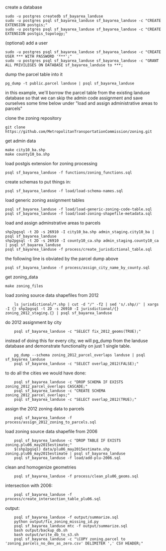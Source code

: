 create a database
```
sudo -u postgres createdb sf_bayarea_landuse
sudo -u postgres psql sf_bayarea_landuse sf_bayarea_landuse -c "CREATE EXTENSION postgis;"
sudo -u postgres psql sf_bayarea_landuse sf_bayarea_landuse -c "CREATE EXTENSION postgis_topology;"
```

(optional) add a user 
```
sudo -u postgres psql sf_bayarea_landuse sf_bayarea_landuse -c "CREATE USER *** WITH PASSWORD '***';"
sudo -u postgres psql sf_bayarea_landuse sf_bayarea_landuse -c "GRANT ALL PRIVILEGES ON DATABASE sf_bayarea_landuse to ***;
```

dump the parcel table into it

```
pg_dump -t public.parcel landuse | psql sf_bayarea_landuse
```

in this example, we'll borrow the parcel table from the existing landuse
database so that we can skip the admin code assignment and save ourselves 
some time below under "load and assign administrative areas to parcels"

clone the zoning repository
```
git clone https://github.com/MetropolitanTransportationCommission/zoning.git
```

get admin data
```
make city10_ba.shp
make county10_ba.shp
```

load postgis extension for zoning processing
```
psql sf_bayarea_landuse -f functions/zoning_functions.sql 
```

create schemas to put things in:
```
psql sf_bayarea_landuse -f load/load-schema-names.sql
```
load generic zoning assignment tables
```
psql sf_bayarea_landuse -f load/load-generic-zoning-code-table.sql
psql sf_bayarea_landuse -f load/load-zoning-shapefile-metadata.sql
```

load and assign adminstrative areas to parcels
```
shp2pgsql -t 2D -s 26910 -I city10_ba.shp admin_staging.city10_ba | psql sf_bayarea_landuse
shp2pgsql -t 2D -s 26910 -I county10_ca.shp admin_staging.county10_ca | psql sf_bayarea_landuse
psql sf_bayarea_landuse -f process/create_jurisdictional_table.sql
```
the following line is obviated by the parcel dump above
```
psql sf_bayarea_landuse -f process/assign_city_name_by_county.sql
```

get zoning_data
```
make zoning_files
```

load zoning source data shapefiles from 2012
```
    ls jurisdictional/*.shp | cut -d "/" -f2 | sed 's/.shp//' | xargs -I {} shp2pgsql -t 2D -s 26910 -I jurisdictional/{} zoning_2012_staging.{} | psql sf_bayarea_landuse
```

do 2012 assignment by city
```
    psql sf_bayarea_landuse -c "SELECT fix_2012_geoms(TRUE);"
```

instead of doing this for every city, we will pg_dump from the landuse database and demonstrate functionality on just 1 single table. 
```
    pg_dump --schema zoning_2012_parcel_overlaps landuse | psql sf_bayarea_landuse
    psql sf_bayarea_landuse -c "SELECT overlap_2012(FALSE);"
```

to do all the cities we would have done:
```
    psql sf_bayarea_landuse -c "DROP SCHEMA IF EXISTS zoning_2012_parcel_overlaps CASCADE;"
    psql sf_bayarea_landuse -c "CREATE SCHEMA zoning_2012_parcel_overlaps;"
    psql sf_bayarea_landuse -c "SELECT overlap_2012(TRUE);"
```


assign the 2012 zoning data to parcels
```
    psql sf_bayarea_landuse -f process/assign_2012_zoning_to_parcels.sql
```
load zoning source data shapefile from 2006
```
    psql sf_bayarea_landuse -c "DROP TABLE IF EXISTS zoning.plu06_may2015estimate;"
    $(shp2pgsql) data/plu06_may2015estimate.shp zoning.plu06_may2015estimate | psql sf_bayarea_landuse
    psql sf_bayarea_landuse -f load/add-plu-2006.sql
```
clean and homogenize geometries
```
    psql sf_bayarea_landuse -f process/clean_plu06_geoms.sql
```
intersection with 2006:
```
    psql sf_bayarea_landuse -f process/create_intersection_table_plu06.sql
```
output:
```
    psql sf_bayarea_landuse -f output/summarize.sql
    python output/fix_zoning_missing_id.py
    psql sf_bayarea_landuse mtc -f output/summarize.sql
    bash output/backup_db.sh
    bash output/write_db_to_s3.sh
    psql sf_bayarea_landuse -c "\COPY zoning.parcel to 'zoning_parcels_no_dev_as_zero.csv' DELIMITER ',' CSV HEADER;"
```

